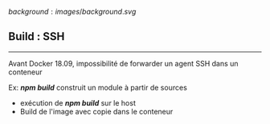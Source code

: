 $background:images/background.svg$
## Build : SSH
---
Avant Docker 18.09, impossibilité de forwarder un agent SSH dans un conteneur  

Ex: ***npm build*** construit un module à partir de sources
* exécution de ***npm build*** sur le host
* Build de l'image avec copie dans le conteneur

